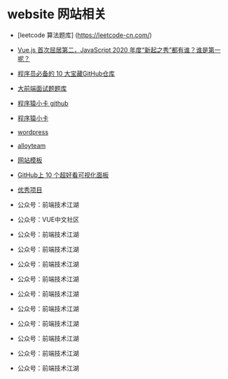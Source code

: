 # website 网站相关

- [leetcode 算法题库] (https://leetcode-cn.com/)

- [Vue.js 首次屈居第二，JavaScript 2020 年度“新起之秀”都有谁？谁是第一呢？]( https://mp.weixin.qq.com/s/9gS25y5LYNtp1YAKhQo0RQ )

- [程序员必备的 10 大宝藏GitHub仓库]( https://mp.weixin.qq.com/s/TwyC4oo-b4ux8wkLHoahyQ )
- [大前端面试题题库]( http://bigerfe.com/)
- [程序猿小卡 github]( https://github.com/chyingp )
- [程序猿小卡]( https://www.chyingp.com/ )
- [wordpress]( https://cn.wordpress.org/ )
- [alloyteam]( http://www.alloyteam.com/ )

- [网站模板]( https://mp.weixin.qq.com/s/V8thacl-L9PBU6e1-70khQ )
- [GitHub上 10 个超好看可视化面板]( https://mp.weixin.qq.com/s/j1X-TT7uPfG_qB6LzCe_mw )
- [优秀项目]( https://mp.weixin.qq.com/s/oKDXsW8V_XPJUeUARNNeFg )

- 公众号：前端技术江湖
- 公众号：VUE中文社区
- 公众号：前端技术江湖
- 公众号：前端技术江湖
- 公众号：前端技术江湖
- 公众号：前端技术江湖
- 公众号：前端技术江湖
- 公众号：前端技术江湖
- 公众号：前端技术江湖
- 公众号：前端技术江湖
- 公众号：前端技术江湖
- 公众号：前端技术江湖